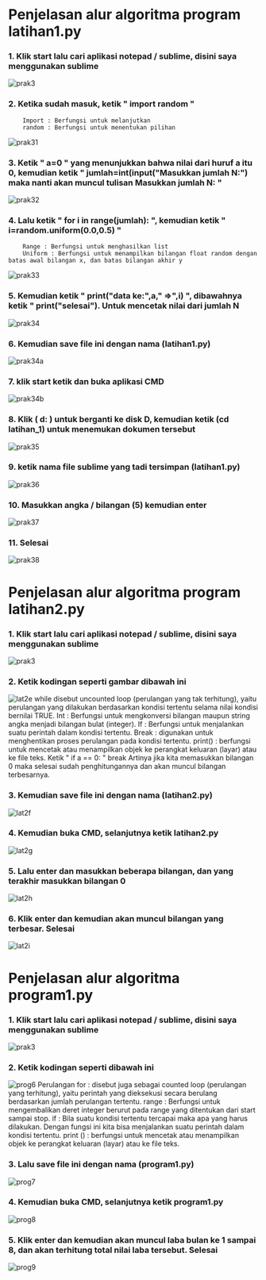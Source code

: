 # Penjelasan alur algoritma program latihan1.py
### 1. Klik start lalu cari aplikasi notepad / sublime, disini saya menggunakan sublime
![prak3](https://user-images.githubusercontent.com/46699512/52720371-11d41b00-2fda-11e9-8c98-a1d92bd1a284.png)

### 2. Ketika sudah masuk, ketik " import random "
        Import : Berfungsi untuk melanjutkan
        random : Berfungsi untuk menentukan pilihan
![prak31](https://user-images.githubusercontent.com/46699512/52720372-11d41b00-2fda-11e9-9a40-d41d3ccaf4cc.png)

### 3. Ketik " a=0 " yang menunjukkan bahwa nilai dari huruf a itu 0, kemudian ketik " jumlah=int(input("Masukkan jumlah N:") maka nanti akan muncul tulisan Masukkan jumlah N: "
![prak32](https://user-images.githubusercontent.com/46699512/52720373-126cb180-2fda-11e9-8056-e8248f900482.png)

### 4. Lalu ketik " for i in range(jumlah): ", kemudian ketik " i=random.uniform(0.0,0.5) "
        Range : Berfungsi untuk menghasilkan list
        Uniform : Berfungsi untuk menampilkan bilangan float random dengan batas awal bilangan x, dan batas bilangan akhir y
![prak33](https://user-images.githubusercontent.com/46699512/52720375-126cb180-2fda-11e9-895b-f0a58c907bd4.png)

### 5. Kemudian ketik " print("data ke:",a," =>",i) ", dibawahnya ketik " print("selesai"). Untuk mencetak nilai dari jumlah N
![prak34](https://user-images.githubusercontent.com/46699512/52720377-126cb180-2fda-11e9-97b1-f36baaeff414.png)

### 6. Kemudian save file ini dengan nama (latihan1.py)
![prak34a](https://user-images.githubusercontent.com/46699512/52720379-13054800-2fda-11e9-8a16-8e13fcbdfff3.png)

### 7. klik start ketik dan buka aplikasi CMD
![prak34b](https://user-images.githubusercontent.com/46699512/52720381-13054800-2fda-11e9-8cf8-c95909fca6fb.png)

### 8. Klik ( d: ) untuk berganti ke disk D, kemudian ketik (cd latihan_1) untuk menemukan dokumen tersebut
![prak35](https://user-images.githubusercontent.com/46699512/52720383-14367500-2fda-11e9-8cad-c08d1fc87b1f.png)

### 9. ketik nama file sublime yang tadi tersimpan (latihan1.py)
![prak36](https://user-images.githubusercontent.com/46699512/52720365-10a2ee00-2fda-11e9-8820-f427fe8c9b08.png)


### 10. Masukkan angka / bilangan (5) kemudian enter
![prak37](https://user-images.githubusercontent.com/46699512/52720367-113b8480-2fda-11e9-90cf-2928bcb45911.png)

### 11. Selesai
![prak38](https://user-images.githubusercontent.com/46699512/52720370-113b8480-2fda-11e9-9c21-8e7690c73ec0.png)



# Penjelasan alur algoritma program latihan2.py

### 1. Klik start lalu cari aplikasi notepad / sublime, disini saya menggunakan sublime
![prak3](https://user-images.githubusercontent.com/46699512/52926660-4d1f7280-3369-11e9-8fff-f8665f7f05d9.png)

### 2. Ketik kodingan seperti gambar dibawah ini
![lat2e](https://user-images.githubusercontent.com/46699512/52720619-873feb80-2fda-11e9-90e6-9c3d2900cfd9.png)
        while disebut uncounted loop (perulangan yang tak terhitung), yaitu perulangan yang dilakukan berdasarkan kondisi tertentu selama nilai kondisi bernilai TRUE.
        Int    : Berfungsi untuk mengkonversi bilangan maupun string angka menjadi bilangan bulat (integer).
        If     : Berfungsi untuk menjalankan suatu perintah dalam kondisi tertentu.
        Break  : digunakan untuk menghentikan proses perulangan pada kondisi tertentu.
        print() : berfungsi untuk mencetak atau menampilkan objek ke perangkat keluaran (layar) atau ke file teks.
                Ketik " if a == 0: "
                break
        Artinya jika kita memasukkan bilangan 0 maka selesai sudah penghitungannya dan akan muncul bilangan terbesarnya.

### 3. Kemudian save file ini dengan nama (latihan2.py)
![lat2f](https://user-images.githubusercontent.com/46699512/52720622-87d88200-2fda-11e9-98a3-f30845992d57.png)

### 4. Kemudian buka CMD, selanjutnya ketik latihan2.py
![lat2g](https://user-images.githubusercontent.com/46699512/52720606-83ac6480-2fda-11e9-8761-4cf2f5bb4ad6.png)

### 5. Lalu enter dan masukkan beberapa bilangan, dan yang terakhir masukkan bilangan 0
![lat2h](https://user-images.githubusercontent.com/46699512/52720607-8444fb00-2fda-11e9-966d-2728a7425a60.png)

### 6. Klik enter dan kemudian akan muncul bilangan yang terbesar. Selesai
![lat2i](https://user-images.githubusercontent.com/46699512/52720608-84dd9180-2fda-11e9-94f2-b4ad03a92730.png)

# Penjelasan alur algoritma program1.py
### 1. Klik start lalu cari aplikasi notepad / sublime, disini saya menggunakan sublime
![prak3](https://user-images.githubusercontent.com/46699512/52926660-4d1f7280-3369-11e9-8fff-f8665f7f05d9.png)

### 2. Ketik kodingan seperti dibawah ini
![prog6](https://user-images.githubusercontent.com/46699512/52926662-4db80900-3369-11e9-96da-6478285ba885.png)
Perulangan for : disebut juga sebagai counted loop (perulangan yang terhitung), yaitu perintah yang dieksekusi secara berulang berdasarkan jumlah perulangan tertentu.
range   : Berfungsi untuk mengembalikan deret integer berurut pada range yang ditentukan dari start sampai stop.
if      : Bila suatu kondisi tertentu tercapai maka apa yang harus dilakukan. Dengan fungsi ini kita bisa menjalankan suatu perintah dalam kondisi tertentu.
print () : berfungsi untuk mencetak atau menampilkan objek ke perangkat keluaran (layar) atau ke file teks.

### 3. Lalu save file ini dengan nama (program1.py)
![prog7](https://user-images.githubusercontent.com/46699512/52926663-4e509f80-3369-11e9-88ff-9505228baef4.png)

### 4. Kemudian buka CMD, selanjutnya ketik program1.py
![prog8](https://user-images.githubusercontent.com/46699512/52926665-4e509f80-3369-11e9-8a30-14e415796dbf.png)

### 5. Klik enter dan kemudian akan muncul laba bulan ke 1 sampai 8, dan akan terhitung total nilai laba tersebut. Selesai
![prog9](https://user-images.githubusercontent.com/46699512/52926666-4ee93600-3369-11e9-95b0-1f28bc34de56.png)
